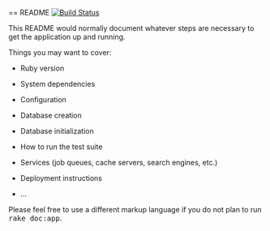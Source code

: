 == README
[![Build Status](https://snap-ci.com/wolfwubang/ToDoList/branch/master/build_image)](https://snap-ci.com/wolfwubang/ToDoList/branch/master)

This README would normally document whatever steps are necessary to get the
application up and running.

Things you may want to cover:

* Ruby version

* System dependencies

* Configuration

* Database creation

* Database initialization

* How to run the test suite

* Services (job queues, cache servers, search engines, etc.)

* Deployment instructions

* ...


Please feel free to use a different markup language if you do not plan to run
<tt>rake doc:app</tt>.
